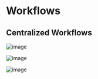 # Workflows 

## Centralized Workflows

![image](https://github.com/jmetzger/training-tortoisegit/assets/1933318/e01cec1a-8f8d-4c77-ad6b-1094c2dc97f9)

![image](https://github.com/jmetzger/training-tortoisegit/assets/1933318/938c03e8-cbad-464f-a057-ec67573496b8)

![image](https://github.com/jmetzger/training-tortoisegit/assets/1933318/1bc82b85-0ef7-4f6f-8e31-8c0b6c9370aa)


